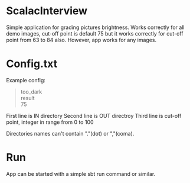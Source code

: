 # ScalacInterview

Simple application for grading pictures brightness. Works correctly for all demo images, cut-off point is default 75 but it works correctly for cut-off point from 63 to 84 also. However, app works for any images.

# Config.txt

Example config:
> too_dark <br />
> result <br />
> 75

First line is IN directory
Second line is OUT directroy
Third line is cut-off point, integer in range from 0 to 100

Directories names can't contain "."(dot) or ","(coma).

# Run

App can be started with a simple sbt run command or similar.
